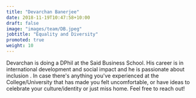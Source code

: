 ```yaml
---
title: "Devarchan Banerjee"
date: 2018-11-19T10:47:58+10:00
draft: false
image: "images/team/DB.jpeg"
jobtitle: "Equality and Diversity"
promoted: true
weight: 10
---
```


Devarchan is doing a DPhil at the Said Business School. His career is in international development and social impact and he is passionate about inclusion . In case there's anything you've experienced at the College/University that has made you felt uncomfortable, or have ideas to celebrate your culture/identity or just miss home. Feel free to reach out!
